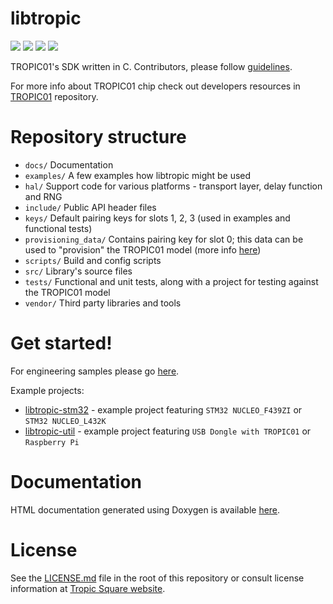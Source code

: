 # libtropic

![](https://github.com/tropicsquare/libtropic/actions/workflows/unit_tests.yml/badge.svg) ![](https://github.com/tropicsquare/libtropic/actions/workflows/integration_tests.yml/badge.svg) ![](https://github.com/tropicsquare/libtropic/actions/workflows/build_docs.yml/badge.svg) ![](https://tropic-gitlab.corp.sldev.cz/internal/sw-design/libtropic/badges/master/coverage.svg)

TROPIC01's SDK written in C. Contributors, please follow [guidelines](https://github.com/tropicsquare/libtropic/blob/master/CONTRIBUTING.md).


For more info about TROPIC01 chip check out developers resources in [TROPIC01](https://github.com/tropicsquare/tropic01) repository.


# Repository structure
* `docs/` Documentation
* `examples/` A few examples how libtropic might be used
* `hal/` Support code for various platforms - transport layer, delay function and RNG
* `include/` Public API header files
* `keys/` Default pairing keys for slots 1, 2, 3 (used in examples and functional tests)
* `provisioning_data/` Contains pairing key for slot 0; this data can be used to "provision" the TROPIC01 model (more info [here](tests/model_based_project/README.md))
* `scripts/` Build and config scripts
* `src/` Library's source files
* `tests/` Functional and unit tests, along with a project for testing against the TROPIC01 model
* `vendor/` Third party libraries and tools

# Get started!

For engineering samples please go [here](https://tropicsquare.com/tropic01).

Example projects:

* [libtropic-stm32](https://github.com/tropicsquare/libtropic-stm32) - example project featuring `STM32 NUCLEO_F439ZI` or `STM32 NUCLEO_L432K`
* [libtropic-util](https://github.com/tropicsquare/libtropic-util) - example project featuring `USB Dongle with TROPIC01` or `Raspberry Pi`


# Documentation

HTML documentation generated using Doxygen is available [here](https://tropicsquare.github.io/libtropic/).

# License

See the [LICENSE.md](LICENSE.md) file in the root of this repository or consult license information at [Tropic Square website](http:/tropicsquare.com/license).

